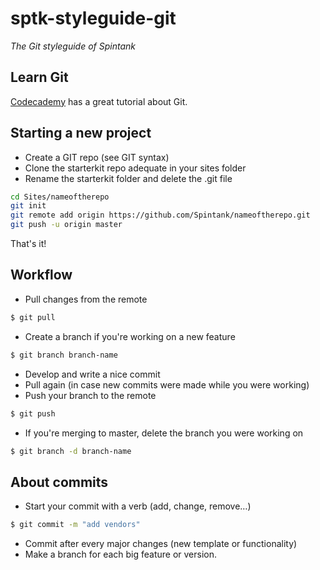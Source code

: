 # sptk-styleguide-git
*The Git styleguide of Spintank*

## Learn Git
[Codecademy](https://www.codecademy.com) has a great tutorial about Git.

## Starting a new project
- Create a GIT repo (see GIT syntax)
- Clone the starterkit repo adequate in your sites folder
- Rename the starterkit folder and delete the .git file

```bash
cd Sites/nameoftherepo
git init
git remote add origin https://github.com/Spintank/nameoftherepo.git
git push -u origin master
```

That's it!

## Workflow
- Pull changes from the remote
```bash
$ git pull
```
- Create a branch if you're working on a new feature
```bash
$ git branch branch-name
```
- Develop and write a nice commit
- Pull again (in case new commits were made while you were working)
- Push your branch to the remote
```bash
$ git push
```
- If you're merging to master, delete the branch you were working on
```bash
$ git branch -d branch-name
```

## About commits
- Start your commit with a verb (add, change, remove…)
```bash
$ git commit -m "add vendors"
```
- Commit after every major changes (new template or functionality)
- Make a branch for each big feature or version.
